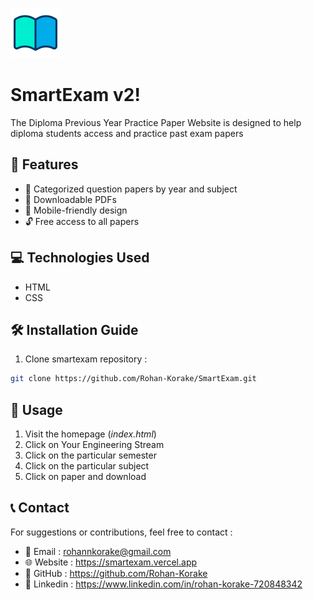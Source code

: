 ![Logo](SmartExam/icons/logo.png)
# SmartExam v2!
The Diploma Previous Year Practice Paper Website is designed to help diploma students access and practice past exam papers

## 🚀 Features
- 📂 Categorized question papers by year and subject
- 📄 Downloadable PDFs
- 📱 Mobile-friendly design
- 🔓 Free access to all papers

##  💻 Technologies Used
- HTML
- CSS

## 🛠️ Installation Guide
1. Clone smartexam repository :
```bash
git clone https://github.com/Rohan-Korake/SmartExam.git
```

## 🔑 Usage
1. Visit the homepage (*index.html*)
2. Click on Your Engineering Stream
3. Click on the particular semester 
4. Click on the particular subject 
5. Click on paper and download 

## 📞 Contact
For suggestions or contributions, feel free to contact :
- 📧 Email : rohannkorake@gmail.com
- 🌐 Website : https://smartexam.vercel.app
- 📂 GitHub : https://github.com/Rohan-Korake
- 🔗 Linkedin : https://www.linkedin.com/in/rohan-korake-720848342
